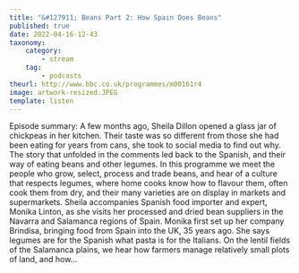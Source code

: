 ```yaml
---
title: "&#127911; Beans Part 2: How Spain Does Beans"
published: true
date: 2022-04-16-12-43
taxonomy:
    category:
        - stream
    tag:
        - podcasts
theurl: http://www.bbc.co.uk/programmes/m00161r4
image: artwork-resized.JPEG
template: listen
---
```


Episode summary: A few months ago, Sheila Dillon opened a glass jar of chickpeas in her kitchen. Their taste was so different from those she had been eating for years from cans, she took to social media to find out why. The story that unfolded in the comments led back to the Spanish, and their way of eating beans and other legumes. In this programme we meet the people who grow, select, process and trade beans, and hear of a culture that respects legumes, where home cooks know how to flavour them, often cook them from dry, and their many varieties are on display in markets and supermarkets. Sheila accompanies Spanish food importer and expert, Monika Linton, as she visits her processed and dried bean suppliers in the Navarra and Salamanca regions of Spain. Monika first set up her company Brindisa, bringing food from Spain into the UK, 35 years ago. She says legumes are for the Spanish what pasta is for the Italians. On the lentil fields of the Salamanca plains, we hear how farmers manage relatively small plots of land, and how&hellip;

